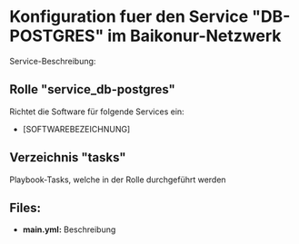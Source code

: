 # Konfiguration fuer den Service "DB-POSTGRES" im Baikonur-Netzwerk
Service-Beschreibung:

## Rolle "service_db-postgres"
Richtet die Software für folgende Services ein:
* [SOFTWAREBEZEICHNUNG]

## Verzeichnis "tasks"
Playbook-Tasks, welche in der Rolle durchgeführt werden

## Files:
* **main.yml:** Beschreibung

